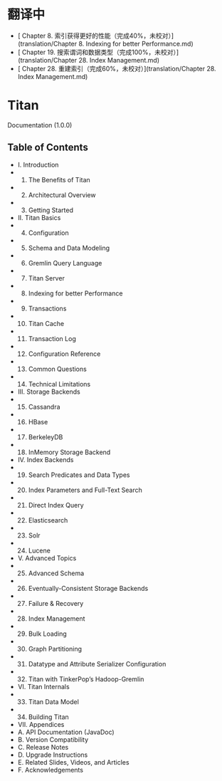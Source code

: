 # 翻译中
- [ Chapter 8. 索引获得更好的性能（完成40%，未校对）](translation/Chapter 8. Indexing for better Performance.md)
- [ Chapter 19. 搜索谓词和数据类型（完成100%，未校对）](translation/Chapter 28. Index Management.md)
- [ Chapter 28. 重建索引（完成60%，未校对）](translation/Chapter 28. Index Management.md)


# Titan
Documentation (1.0.0)

## Table of Contents

- I. Introduction
 - 1. The Benefits of Titan
 - 2. Architectural Overview
 - 3. Getting Started
- II. Titan Basics
 - 4. Configuration
 - 5. Schema and Data Modeling
 - 6. Gremlin Query Language
 - 7. Titan Server
 - 8. Indexing for better Performance
 - 9. Transactions
 - 10. Titan Cache
 - 11. Transaction Log
 - 12. Configuration Reference
 - 13. Common Questions
 - 14. Technical Limitations
- III. Storage Backends
 - 15. Cassandra
 - 16. HBase
 - 17. BerkeleyDB
 - 18. InMemory Storage Backend
- IV. Index Backends
 - 19. Search Predicates and Data Types
 - 20. Index Parameters and Full-Text Search
 - 21. Direct Index Query
 - 22. Elasticsearch
 - 23. Solr
 - 24. Lucene
- V. Advanced Topics
 - 25. Advanced Schema
 - 26. Eventually-Consistent Storage Backends
 - 27. Failure & Recovery
 - 28. Index Management
 - 29. Bulk Loading
 - 30. Graph Partitioning
 - 31. Datatype and Attribute Serializer Configuration
 - 32. Titan with TinkerPop’s Hadoop-Gremlin
- VI. Titan Internals
 - 33. Titan Data Model
 - 34. Building Titan
- VII. Appendices
 - A. API Documentation (JavaDoc)
 - B. Version Compatibility
 - C. Release Notes
 - D. Upgrade Instructions
 - E. Related Slides, Videos, and Articles
 - F. Acknowledgements
